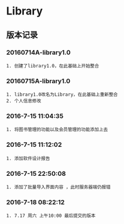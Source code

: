 # Library

## 版本记录

### 20160714A-library1.0
    1. 创建了library1.0，在此基础上开始整合

### 20160715A-library1.0
    1. library1.0改名为Library，在此基础上重新整合
    2. 个人信息修改

### 2016-7-15 11:04:35
    1. 将图书管理的功能以及会员管理的功能添加上去

### 2016-7-15 11:12:02
    1. 添加软件设计报告

### 2016-7-15 22:50:08
    1. 添加了批量导入界面内容 ，此时服务器端仍报错

### 2016-7-18 08:22:12
    1. 7.17 周六 上午10:00 最后提交的版本
